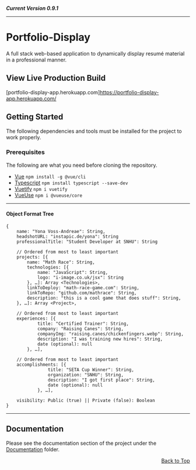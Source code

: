 <br/>

***Current Version 0.9.1***

---

# Portfolio-Display

A full stack web-based application to dynamically display resumé material in a professional manner.

## View Live Production Build

[portfolio-display-app.herokuapp.com]https://portfolio-display-app.herokuapp.com/

## Getting Started

The following dependencies and tools must be installed for the project to work properly.

### Prerequisites

The following are what you need before cloning the repository.

* [Vue](https://cli.vuejs.org/guide/installation.html)
```npm install -g @vue/cli```
* [Typescript](https://www.typescriptlang.org/id/download)
```npm install typescript --save-dev```
* [Vuetify](https://vuetifyjs.com/en/getting-started/installation/)
```npm i vuetify```
* [VueUse](https://vueuse.org/guide/)
```npm i @vueuse/core```

---


#### Object Format Tree

```
{
    name: "Yona Voss-Andreae": String,
    headshotURL: "instapic.de/yona": String
    professionalTitle: "Student Developer at SNHU": String

    // Ordered from most to least important
    projects: [{
        name: "Math Race": String,
        technologies: [{
            name: "JavaScript": String,
            logo: "i-image.co.uk/jsx": String
        }, …]: Array <Technologies>,
        linkToDeploy: "math-race-game.com": String,
        linkToRepo: "github.com/mathrace": String,
        description: "this is a cool game that does stuff": String,
    }, …]: Array <Project>,

    // Ordered from most to least important
    experiences: [{
            title: "Certified Trainer": String,
            company: "Raising Canes": String,
            companyImg: "raising.canes/chickenfingers.webp": String,
            description: "I was training new hires": String,
            date (optional): null
        }, …],

    // Ordered from most to least important
    accomplishments: [{
                title: "SETA Cup Winner": String,
                organization: "SNHU": String,
                description: "I got first place": String,
                date (optional): null
            }, …],

    visibility: Public (true) || Private (false): Boolean
}
```

---

## Documentation

Please see the documentation section of the project under the [Documentation](https://github.com/teykamp/portfolio_display/tree/master/documentation) folder.

<!-- for when the readme gets too long -->
<p align="right"><a href="#top">Back to Top</a></p>

